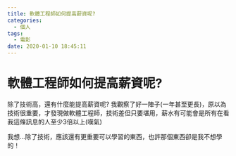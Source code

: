 ```yaml
---
title: 軟體工程師如何提高薪資呢?
categories:
  - 個人
tags:
  - 電影
date: 2020-01-10 18:45:11
---
```


# 軟體工程師如何提高薪資呢?

除了技術高，還有什麼能提高薪資呢? 我觀察了好一陣子(一年甚至更長)，原以為技術很重要，才發現做軟體工程師，技術差但只要堪用，薪水有可能會是所有在看我這條訊息的人至少3倍以上(嘆氣)

我想…除了技術，應該還有更重要可以學習的東西，也許那個東西卻是我不想學的！